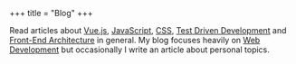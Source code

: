 +++
title = "Blog"
+++

Read articles about [Vue.js](/tags/vue/), [JavaScript](/tags/javascript/), [CSS](/tags/css/), [Test Driven Development](/tags/tdd/) and [Front-End Architecture](/tags/front-end-architecture/) in general. My blog focuses heavily on [Web Development](/categories/development/) but occasionally I write an article about personal topics.
